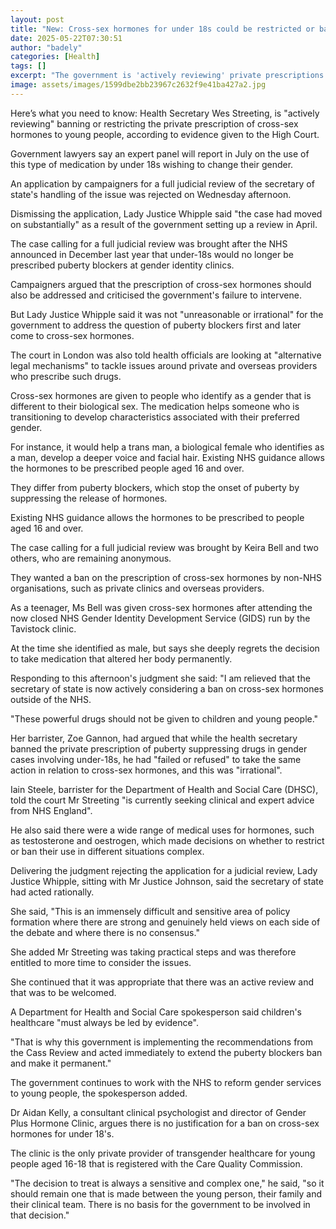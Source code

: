 ```yaml
---
layout: post
title: "New: Cross-sex hormones for under 18s could be restricted or banned"
date: 2025-05-22T07:30:51
author: "badely"
categories: [Health]
tags: []
excerpt: "The government is 'actively reviewing' private prescriptions of cross-sex hormones for under-18s, the High Court hears."
image: assets/images/1599dbe2bb23967c2632f9e41ba427a2.jpg
---
```


Here’s what you need to know: Health Secretary Wes Streeting, is "actively reviewing" banning or restricting the private prescription of cross-sex hormones to young people, according to evidence given to the High Court.

Government lawyers say an expert panel will report in July on the use of this type of medication by under 18s wishing to change their gender. 

An application by campaigners for a full judicial review of the secretary of state's handling of the issue was rejected on Wednesday afternoon.

Dismissing the application, Lady Justice Whipple said "the case had moved on substantially" as a result of the government setting up a review in April.

The case calling for a full judicial review was brought after the NHS announced in December last year that under-18s would no longer be prescribed puberty blockers at gender identity clinics.

Campaigners argued that the prescription of cross-sex hormones should also be addressed and criticised the government's failure to intervene.

But Lady Justice Whipple said it was not "unreasonable or irrational" for the government to address the question of puberty blockers first and later come to cross-sex hormones.

The court in London was also told health officials are looking at "alternative legal mechanisms" to tackle issues around private and overseas providers who prescribe such drugs.

Cross-sex hormones are given to people who identify as a gender that is different to their biological sex. The medication helps someone who is transitioning to develop characteristics associated with their preferred gender.

For instance, it would help a trans man, a biological female who identifies as a man, develop a deeper voice and facial hair. Existing NHS guidance allows the hormones to be prescribed people aged 16 and over.

They differ from puberty blockers, which stop the onset of puberty by suppressing the release of hormones.

Existing NHS guidance allows the hormones to be prescribed to people aged 16 and over.

The case calling for a full judicial review was brought by Keira Bell and two others, who are remaining anonymous. 

They wanted a ban on the prescription of cross-sex hormones by non-NHS organisations, such as private clinics and overseas providers.

As a teenager, Ms Bell was given cross-sex hormones after attending the now closed NHS Gender Identity Development Service (GIDS) run by the Tavistock clinic.

At the time she identified as male, but says she deeply regrets the decision to take medication that altered her body permanently.

Responding to this afternoon's judgment she said: "I am relieved that the secretary of state is now actively considering a ban on cross-sex hormones outside of the NHS. 

"These powerful drugs should not be given to children and young people."

Her barrister, Zoe Gannon, had argued that while the health secretary banned the private prescription of puberty suppressing drugs in gender cases involving under-18s, he had "failed or refused" to take the same action in relation to cross-sex hormones, and this was "irrational". 

Iain Steele, barrister for the Department of Health and Social Care (DHSC), told the court Mr Streeting "is currently seeking clinical and expert advice from NHS England".

He also said there were a wide range of medical uses for hormones, such as testosterone and oestrogen, which made decisions on whether to restrict or ban their use in different situations complex.

Delivering the judgment rejecting the application for a judicial review, Lady Justice Whipple, sitting with Mr Justice Johnson, said the secretary of state had acted rationally.

She said, "This is an immensely difficult and sensitive area of policy formation where there are strong and genuinely held views on each side of the debate and where there is no consensus."

She added Mr Streeting was taking practical steps and was therefore entitled to more time to consider the issues.

She continued that it was appropriate that there was an active review and that was to be welcomed.

A Department for Health and Social Care spokesperson said children's healthcare "must always be led by evidence". 

"That is why this government is implementing the recommendations from the Cass Review and acted immediately to extend the puberty blockers ban and make it permanent."

The government continues to work with the NHS to reform gender services to young people, the spokesperson added. 

Dr Aidan Kelly, a consultant clinical psychologist and director of Gender Plus Hormone Clinic, argues there is no justification for a ban on cross-sex hormones for under 18's.

The clinic is the only private provider of transgender healthcare for young people aged 16-18 that is registered with the Care Quality Commission.

"The decision to treat is always a sensitive and complex one," he said, "so it should remain one that is made between the young person, their family and their clinical team. There is no basis for the government to be involved in that decision."

